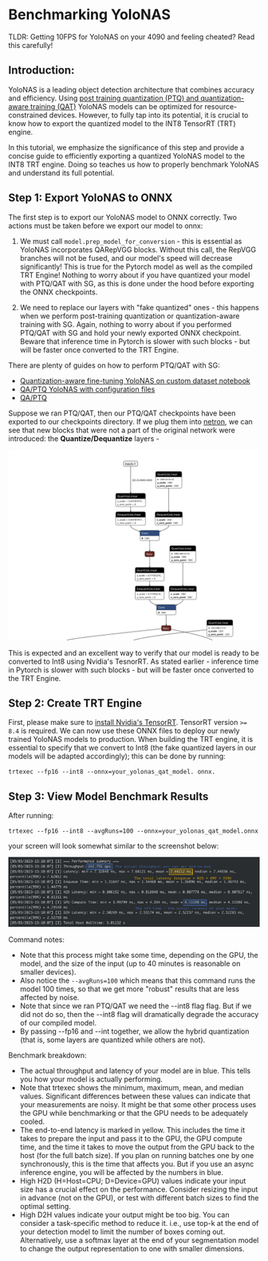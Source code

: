 # Benchmarking YoloNAS
TLDR: Getting 10FPS for YoloNAS on your 4090 and feeling cheated? Read this carefully!
## Introduction:

YoloNAS is a leading object detection architecture that combines accuracy and efficiency. Using [post training quantization (PTQ) and quantization-aware training (QAT)](ptq_qat.md) YoloNAS models can be optimized for resource-constrained devices.
However, to fully tap into its potential, it is crucial to know how to export the quantized model to the INT8 TensorRT (TRT) engine.

In this tutorial, we emphasize the significance of this step and provide a concise guide to efficiently exporting a quantized YoloNAS model to the INT8 TRT engine.
Doing so teaches us how to properly benchmark YoloNAS and understand its full potential.

## Step 1: Export YoloNAS to ONNX

The first step is to export our YoloNAS model to ONNX correctly. Two actions must be taken before we export our model to onnx:
1. We must call `model.prep_model_for_conversion` - this is essential as YoloNAS incorporates QARepVGG blocks. Without this call, the RepVGG branches will not be fused, and our model's speed will decrease significantly! This is true for the Pytorch model as well as the compiled TRT Engine!
Nothing to worry about if you have quantized your model with PTQ/QAT with SG, as this is done under the hood before exporting the ONNX checkpoints.
  

2. We need to replace our layers with "fake quantized" ones - this happens when we perform post-training quantization or quantization-aware training with SG.
Again, nothing to worry about if you performed PTQ/QAT with SG and hold your newly exported ONNX checkpoint. Beware that inference time in Pytorch is slower with such blocks - but will be faster once converted to the TRT Engine.
 
There are plenty of guides on how to perform PTQ/QAT with SG:
- [Quantization-aware fine-tuning YoloNAS on custom dataset notebook](https://colab.research.google.com/drive/1yHrHkUR1X2u2FjjvNMfUbSXTkUul6o1P?usp=sharing)
- [QA/PTQ YoloNAS with configuration files](qat_ptq_yolo_nas.md)
- [QA/PTQ](ptq_qat.md)

Suppose we ran PTQ/QAT, then our PTQ/QAT checkpoints have been exported to our checkpoints directory.
If we plug them into [netron](https://netron.app), we can see that new blocks that were not a part of the original network were introduced: the **Quantize/Dequantize** layers - 

<div>
<img src="images/qdq_yolonas_netron.png" width="750">
</div>

This is expected and an excellent way to verify that our model is ready to be converted to Int8 using Nvidia's TesnorRT.
As stated earlier - inference time in Pytorch is slower with such blocks - but will be faster once converted to the TRT Engine.

## Step 2: Create TRT Engine
First, please make sure to [install Nvidia's TensorRT](https://developer.nvidia.com/tensorrt-getting-started).
TensorRT version `>= 8.4` is required.
We can now use these ONNX files to deploy our newly trained YoloNAS models to production. When building the TRT engine, it is essential to specify that we convert to Int8 (the fake quantized layers in our models will be adapted accordingly); this can be done by running:
```commandline
trtexec --fp16 --int8 --onnx=your_yolonas_qat_model. onnx.
```
## Step 3: View Model Benchmark Results

After running:
```commandline
trtexec --fp16 --int8 --avgRuns=100 --onnx=your_yolonas_qat_model.onnx
```
your screen will look somewhat similar to the screenshot below: 
<div>
<img src="images/trtexec.png" width="750">
</div>

Command notes:
- Note that this process might take some time, depending on the GPU, the model, and the size of the input (up to 40 minutes is reasonable on smaller devices).
- Also notice the `--avgRuns=100` which means that this command runs the model 100 times, so that we get more "robust" results that are less affected by noise.
- Note that since we ran PTQ/QAT we need the --int8 flag flag. But if we did not do so, then the --int8 flag will dramatically degrade the accuracy of our compiled model.
- By passing --fp16 and --int together, we allow the hybrid quantization (that is, some layers are quantized while others are not).

Benchmark breakdown:
- The actual throughput and latency of your model are in blue. This tells you how your model is actually performing.
- Note that trtexec shows the minimum, maximum, mean, and median values. Significant differences between these values can indicate that your measurements are noisy. It might be that some other process uses the GPU while benchmarking or that the GPU needs to be adequately cooled.
- The end-to-end latency is marked in yellow. This includes the time it takes to prepare the input and pass it to the GPU, the GPU compute time, and the time it takes to move the output from the GPU back to the host (for the full batch size). If you plan on running batches one by one synchronously, this is the time that affects you. But if you use an async inference engine, you will be affected by the numbers in blue.
- High H2D (H=Host=CPU; D=Device=GPU) values indicate your input size has a crucial effect on the performance. Consider resizing the input in advance (not on the GPU), or test with different batch sizes to find the optimal setting.
- High D2H values indicate your output might be too big. You can consider a task-specific method to reduce it. i.e., use top-k at the end of your detection model to limit the number of boxes coming out. Alternatively, use a softmax layer at the end of your segmentation model to change the output representation to one with smaller dimensions.

